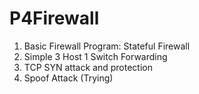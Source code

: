 # P4Firewall
1. Basic Firewall Program: Stateful Firewall
2. Simple 3 Host 1 Switch Forwarding
3. TCP SYN attack and protection
4. Spoof Attack (Trying)
